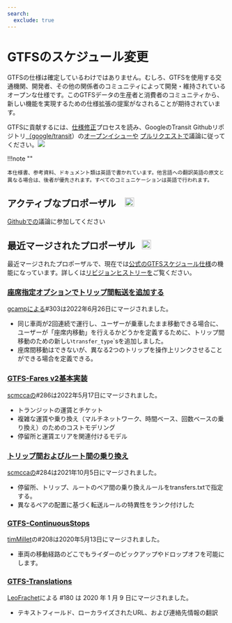 ```yaml
---
search:
  exclude: true
---
```


# GTFSのスケジュール変更

<!-- <div class=landing-page>
    <a class=button href=../process>Specification Amendment Process</a><a class=button href=../guiding-principles>Guiding Principles</a><a class=button href=../revision-history>Revision History</a>
</div> -->

GTFSの仕様は確定しているわけではありません。むしろ、GTFSを使用する交通機関、開発者、その他の関係者のコミュニティによって開発・維持されているオープンな仕様です。このGTFSデータの生産者と消費者のコミュニティから、新しい機能を実現するための仕様拡張の提案がなされることが期待されています。

GTFSに貢献するには、[仕様修正](../process)プロセスを読み、GoogleのTransit Githubリポジトリ[（google/transit](https://github.com/google/transit)）の[オープンイシューや](https://github.com/google/transit/issues) [プルリクエストで](https://github.com/google/transit/pulls)議論に従ってください。![](../../assets/mark-github.svg)

!!!note ""

    本仕様書、参考資料、ドキュメント類は英語で書かれています。他言語への翻訳英語の原文と異なる場合は、後者が優先されます。すべてのコミュニケーションは英語で行われます。


## アクティブなプロポーザル &ensp; <img src="../../assets/pr-active.svg" style="height:1em;"/>

<!--
Active proposals for new features in GTFS Schedule.  -->

[Githubでの](https://github.com/google/transit/pulls)議論に参加してください

<!-- <div class="row">
    <div class="active-container">
        <h3 class="title"><a class="no-icon" href="https://github.com/google/transit/pull/303" target="_blank">Add trip-to-trip transfers with in-seat option</a></h3>
        <p class="maintainer">#303 opened on Jan 26, 2022 by <a class="no-icon" href="https://github.com/gcamp" target="_blank">gcamp</a></p>
    </div>
</div>
<div class="row"></div> -->

<!-- <div class="row no-active">
    <div class="no-active-container">
        <h3 class="title">There are currently no active proposals for GTFS Schedule.</h3>
        <p class="prompt">Have a proposal? &ensp;➜&ensp; Open a <a href="https://github.com/google/transit/pulls" target="_blank">pull request</a>.</p>
    </div>
</div>
<div class="row"></div> -->

## 最近マージされたプロポーザル &ensp;<img src="../../assets/pr-merged.svg" style="height:1em;"/>

最近マージされたプロポーザルで、現在では[公式のGTFSスケジュール仕様](../reference)の機能になっています。詳しくは[リビジョンヒストリーを](../process#revision-history)ご覧ください。

<div class="row">
    <div class="leftcontainer">
        <h3 class="title"><a href="https://github.com/google/transit/pull/303" class="no-icon" target="_blank">座席指定オプションでトリップ間転送を追加する</a></h3>
        <p class="maintainer"><a href="https://github.com/gcamp" class="no-icon" target="_blank">gcampによる</a>#303は2022年6月26日にマージされました。</p>
    </div>
    <div class="featurelist">
        <ul>
            <li>同じ車両が2回連続で運行し、ユーザーが乗車したまま移動できる場合に、ユーザーが「座席内移動」を行えるかどうかを定義するために、トリップ間移動のための新しい<code>transfer_type</code>`sを追加しました。</li>
            <li>座席間移動はできないが、異なる2つのトリップを操作上リンクさせることができる場合を定義できる。
            </li>
        </ul>
    </div>
</div>

<div class="row">
    <div class="leftcontainer">
        <h3 class="title"><a href="https://github.com/google/transit/pull/286" class="no-icon" target="_blank">GTFS-Fares v2基本実装</a></h3>
        <p class="maintainer"><a href="https://github.com/scmcca" class="no-icon" target="_blank">scmccaの</a>#286は2022年5月17日にマージされました。</p>
    </div>
    <div class="featurelist">
        <ul>
            <li>トランジットの運賃とチケット</li>
            <li>複雑な運賃や乗り換え（マルチネットワーク、時間ベース、回数ベースの乗り換え）のためのコストモデリング</li>
            <li>停留所と運賃エリアを関連付けるモデル</li>
        </ul>
    </div>
</div>

<div class="row">
    <div class="leftcontainer">
        <h3 class="title"><a href="https://github.com/google/transit/pull/284" class="no-icon" target="_blank">トリップ間およびルート間の乗り換え</a></h3>
        <p class="maintainer"><a href="https://github.com/scmcca" class="no-icon" target="_blank">scmccaの</a>#284は2021年10月5日にマージされました。</p>
    </div>
    <div class="featurelist">
        <ul>
            <li>停留所、トリップ、ルートのペア間の乗り換えルールをtransfers.txtで指定する。</li>
             <li>異なるペアの配置に基づく転送ルールの特異性をランク付けした</li>
        </ul>
    </div>
</div>

<div class="row">
    <div class="leftcontainer">
        <h3 class="title"><a href="https://github.com/google/transit/pull/208" class="no-icon" target="_blank">GTFS-ContinuousStops</a></h3>
        <p class="maintainer"><a href="https://github.com/timMillet" class="no-icon" target="_blank">timMillet</a>の#208は2020年5月13日にマージされました。
</p>
    </div>
    <div class="featurelist">
        <ul>
            <li>車両の移動経路のどこでもライダーのピックアップやドロップオフを可能にします。</li>
        </ul>
    </div>
</div>

<div class="row">
    <div class="leftcontainer">
        <h3 class="title"><a href="https://github.com/google/transit/pull/180" class="no-icon" target="_blank">GTFS-Translations</a></h3>
        <p class="maintainer"><a href="https://github.com/LeoFrachet" class="no-icon" target="_blank">LeoFrachet</a>による #180 は 2020 年 1 月 9 日にマージされました。</p>
    </div>
    <div class="featurelist">
        <ul>
            <li>テキストフィールド、ローカライズされたURL、および連絡先情報の翻訳</li>
        </ul>
    </div>
</div>

<div class="row"></div>
